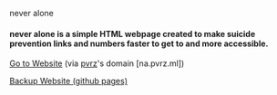 <h>never alone</h>
<h4>never alone is a simple HTML webpage created to make suicide prevention links and numbers faster to get to and more accessible.</h4>
<source media="(min-width:650px)" srcset="img_pink_flowers.jpg">
<source media="(min-width:465px)" srcset="img_white_flower.jpg">
  
<a href="https://na.pvrz.ml">Go to Website</a> (via <a href=https://github.com/pvrzz>pvrz</a>'s domain [na.pvrz.ml])

<a href="https://nvralone.github.io/site/">Backup Website (github pages)</a>

